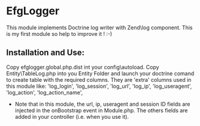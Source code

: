 EfgLogger
===============

This module implements Doctrine log writer with Zend\log component.
This is my first module so help to improve it ! :-)

Installation and Use:
---------------------
Copy efglogger.global.php.dist int your config\autoload.
Copy Entity\TableLog.php into you Entity Folder and launch your doctrine comand to create table  with the required columns.
They are 'extra' columns used in this module like: 'log_login', 'log_session', 'log_url', 'log_ip', 'log_useragent', 'log_action', 'log_action_name',

 - Note that in this module, the url, ip, useragent and session ID fields are injected in the onBootstrap event in Module.php. 
The others fields are added in your controller (i.e. when you use it).

